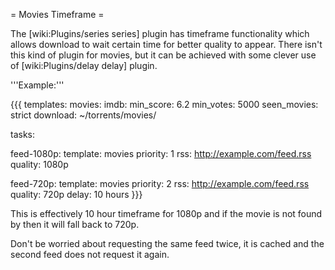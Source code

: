 = Movies Timeframe =

The [wiki:Plugins/series series] plugin has timeframe functionality which allows download to wait certain time for better quality to appear. There isn't this kind of plugin for movies, but it can be achieved with some clever use of [wiki:Plugins/delay delay] plugin.

'''Example:'''

{{{
templates:
  movies:
    imdb:
      min_score: 6.2
      min_votes: 5000
    seen_movies: strict
    download: ~/torrents/movies/

tasks:

  feed-1080p:
    template: movies
    priority: 1
    rss: http://example.com/feed.rss
    quality: 1080p
  
  feed-720p:
    template: movies
    priority: 2
    rss: http://example.com/feed.rss
    quality: 720p
    delay: 10 hours
}}}

This is effectively 10 hour timeframe for 1080p and if the movie is not found by then it will fall back to 720p.

Don't be worried about requesting the same feed twice, it is cached and the second feed does not request it again.
